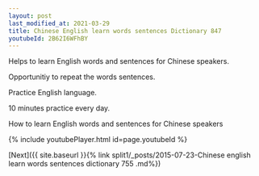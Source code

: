 ```yaml
---
layout: post
last_modified_at: 2021-03-29
title: Chinese English learn words sentences Dictionary 847 
youtubeId: 2B62I6WFhBY
---
```

 
 
Helps to learn English words and sentences for Chinese speakers.

Opportunitiy to repeat the words sentences. 

Practice English language. 
 
10 minutes practice every day. 
 
How to learn English words and sentences for Chinese speakers 
 
{% include youtubePlayer.html id=page.youtubeId %}
 
 
[Next]({{ site.baseurl }}{% link  split1/_posts/2015-07-23-Chinese english learn words sentences dictionary 755 .md%})
 
